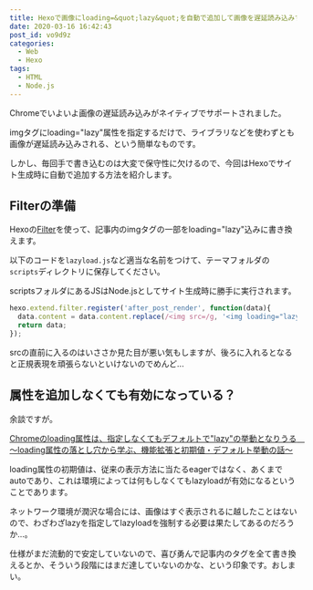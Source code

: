 ```yaml
---
title: Hexoで画像にloading=&quot;lazy&quot;を自動で追加して画像を遅延読み込みする
date: 2020-03-16 16:42:43
post_id: vo9d9z
categories:
  - Web
  - Hexo
tags:
  - HTML
  - Node.js
---
```


Chromeでいよいよ画像の遅延読み込みがネイティブでサポートされました。

imgタグにloading="lazy"属性を指定するだけで、ライブラリなどを使わずとも画像が遅延読み込みされる、という簡単なものです。

しかし、毎回手で書き込むのは大変で保守性に欠けるので、今回はHexoでサイト生成時に自動で追加する方法を紹介します。

## Filterの準備

Hexoの[Filter](https://hexo.io/api/filter.html)を使って、記事内のimgタグの一部をloading="lazy"込みに書き換えます。

以下のコードを`lazyload.js`など適当な名前をつけて、テーマフォルダの`scripts`ディレクトリに保存してください。

scriptsフォルダにあるJSはNode.jsとしてサイト生成時に勝手に実行されます。


```javascript
hexo.extend.filter.register('after_post_render', function(data){
  data.content = data.content.replace(/<img src=/g, '<img loading="lazy" src=');
  return data;
});
```

srcの直前に入るのはいささか見た目が悪い気もしますが、後ろに入れるとなると正規表現を頑張らないといけないのでめんど...


## 属性を追加しなくても有効になっている？

余談ですが。

[Chromeのloading属性は、指定しなくてもデフォルトで"lazy"の挙動となりうる　～loading属性の落とし穴から学ぶ、機能拡張と初期値・デフォルト挙動の話～](https://qiita.com/spaceonly/items/9d9b3fe46e43524a535a)

loading属性の初期値は、従来の表示方法に当たるeagerではなく、あくまでautoであり、これは環境によっては何もしなくてもlazyloadが有効になるということであります。

ネットワーク環境が潤沢な場合には、画像はすぐ表示されるに越したことはないので、わざわざlazyを指定してlazyloadを強制する必要は果たしてあるのだろうか...。

仕様がまだ流動的で安定していないので、喜び勇んで記事内のタグを全て書き換えるとか、そういう段階にはまだ達していないのかな、という印象です。おしまい。
